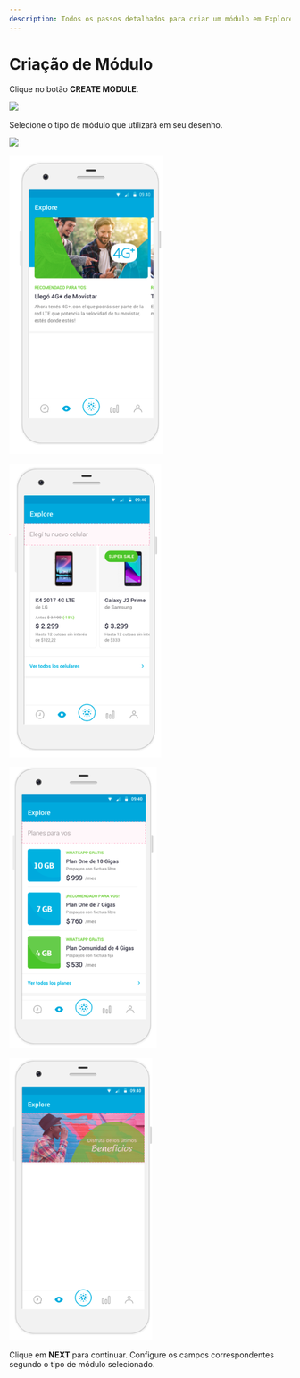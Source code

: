 ```yaml
---
description: Todos os passos detalhados para criar um módulo em Explore CMS.
---
```


# Criação de Módulo

Clique no botão **CREATE MODULE**.

![](https://lh4.googleusercontent.com/-_WEE_LoNyKgtoauxv4Ba93lJjbWhf15CcBgaWMiAPThZbmdB67smnSzek3lv41GT5e0Bl93hEQRUF1QJyZ4iVAhQP1lcg44nbRt3J_L86V5-uv1MSXOBXhZeBwYiYOfWGtd0QNb)

Selecione o tipo de módulo que utilizará em seu desenho.

![](https://lh3.googleusercontent.com/GDHDqVX-K1wnxNozK7yrYOjWk2VOqpJO3Ayeo5OzbGPw9sUG-6S0rhKJA7ntvRtKbejn8Lm0z9G32JzGZYKycYiP593Dyd6zc7PsptCI6FjLLBi_snn6ZdkweHI-RBiofHPawVQN)

![Featured Content](../../.gitbook/assets/featured_content_01.png)

![Vertical cards](../../.gitbook/assets/vertical_cards_01.png)

![Rows](../../.gitbook/assets/rows_01.png)

![Banner](../../.gitbook/assets/banner_01.png)

Clique em **NEXT** para continuar. Configure os campos correspondentes segundo o tipo de módulo selecionado.

